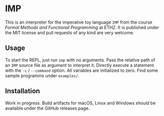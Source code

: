 # IMP

This is an interpreter for the imperative toy language `IMP` from the course *Formal Methods and Functional Programming* at ETHZ. It is published under the MIT license and pull requests of any kind are very welcome.


## Usage

To start the REPL, just run `imp` with no arguments. Pass the relative path of an `IMP` source file as argument to interpret it. Directly execute a statement with the `-c` / `--command` option. All variables are initialized to zero. Find some sample programms under `examples/`.


## Installation

Work in progress. Build artifacts for macOS, Linux and Windows *should* be available under the GitHub releases page.
